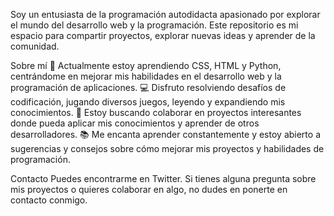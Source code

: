 Soy un entusiasta de la programación autodidacta apasionado por explorar el mundo del desarrollo web y la programación. Este repositorio es mi espacio para compartir proyectos, explorar nuevas ideas y aprender de la comunidad.

Sobre mí
🌱 Actualmente estoy aprendiendo CSS, HTML y Python, centrándome en mejorar mis habilidades en el desarrollo web y la programación de aplicaciones.
💻 Disfruto resolviendo desafíos de codificación, jugando diversos juegos, leyendo y expandiendo mis conocimientos.
🔭 Estoy buscando colaborar en proyectos interesantes donde pueda aplicar mis conocimientos y aprender de otros desarrolladores.
📚 Me encanta aprender constantemente y estoy abierto a sugerencias y consejos sobre cómo mejorar mis proyectos y habilidades de programación.

Contacto
Puedes encontrarme en Twitter. Si tienes alguna pregunta sobre mis proyectos o quieres colaborar en algo, no dudes en ponerte en contacto conmigo.
